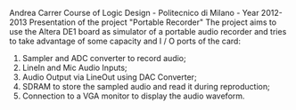 Andrea Carrer
Course of Logic Design - Politecnico di Milano - Year 2012-2013 
Presentation of the project "Portable Recorder" 
The project aims to use the Altera DE1 board as simulator of a portable audio recorder and tries to take advantage of some capacity and I / O ports of the card: 
1) Sampler and ADC converter to record audio; 
2) LineIn and Mic Audio Inputs; 
3) Audio Output via LineOut using DAC Converter; 
4) SDRAM to store the sampled audio and read it during reproduction; 
5) Connection to a VGA monitor to display the audio waveform.
